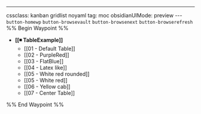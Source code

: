 ---
cssclass: kanban gridlist noyaml
tag: moc
obsidianUIMode: preview
--- `button-homewp`  `button-browsevault`  `button-browsenext` `button-browserefresh` 
%% Begin Waypoint %%
- **[[◾ TableExample]]**
	- [[01 - Default Table]]
	- [[02 - PurpleRed]]
	- [[03 - FlatBlue]]
	- [[04 - Latex like]]
	- [[05 - White red rounded]]
	- [[05 - White red]]
	- [[06 - Yellow cab]]
	- [[07 - Center Table]]

%% End Waypoint %%